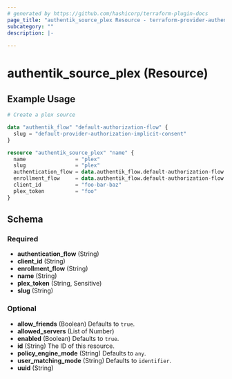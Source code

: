 ```yaml
---
# generated by https://github.com/hashicorp/terraform-plugin-docs
page_title: "authentik_source_plex Resource - terraform-provider-authentik"
subcategory: ""
description: |-
  
---
```


# authentik_source_plex (Resource)



## Example Usage

```terraform
# Create a plex source

data "authentik_flow" "default-authorization-flow" {
  slug = "default-provider-authorization-implicit-consent"
}

resource "authentik_source_plex" "name" {
  name                = "plex"
  slug                = "plex"
  authentication_flow = data.authentik_flow.default-authorization-flow.id
  enrollment_flow     = data.authentik_flow.default-authorization-flow.id
  client_id           = "foo-bar-baz"
  plex_token          = "foo"
}
```

<!-- schema generated by tfplugindocs -->
## Schema

### Required

- **authentication_flow** (String)
- **client_id** (String)
- **enrollment_flow** (String)
- **name** (String)
- **plex_token** (String, Sensitive)
- **slug** (String)

### Optional

- **allow_friends** (Boolean) Defaults to `true`.
- **allowed_servers** (List of Number)
- **enabled** (Boolean) Defaults to `true`.
- **id** (String) The ID of this resource.
- **policy_engine_mode** (String) Defaults to `any`.
- **user_matching_mode** (String) Defaults to `identifier`.
- **uuid** (String)


